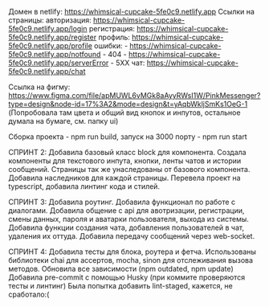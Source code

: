 Домен в netlify:
https://whimsical-cupcake-5fe0c9.netlify.app
Ссылки на страницы:
	авторизация: https://whimsical-cupcake-5fe0c9.netlify.app/login
	регистрация: https://whimsical-cupcake-5fe0c9.netlify.app/register
	профиль: https://whimsical-cupcake-5fe0c9.netlify.app/profile
	ошибки: 
	 - https://whimsical-cupcake-5fe0c9.netlify.app/notfound - 404
	 - https://whimsical-cupcake-5fe0c9.netlify.app/serverError - 5XX
	чат: https://whimsical-cupcake-5fe0c9.netlify.app/chat


Cсылка на фигму: https://www.figma.com/file/apMUWL6vMGk8aAyyRWsI1W/PinkMessenger?type=design&node-id=17%3A2&mode=design&t=yAqbWkljSmKs1OeG-1
(Попробовала там цвета и общий вид кнопок и инпутов, остальное думала на бумаге, см. папку ui)

Сборка проекта - npm run build, запуск на 3000 порту - npm run start

СПРИНТ 2:
Добавила базовый класс block для компонента. Создала компоненты для текстового инпута, кнопки, ленты чатов и истории сообщений.
Страницы так же унаследованы от базового компонента. Добавила наследников для каждой страницы.
Перевела проект на typescript, добавила линтинг кода и стилей.

СПРИНТ 3:
Добавила роутинг.
Добавила функционал по работе с диалогами.
Добавила общение с api для авотризации, регистрации, смены данных, пароля и аватарки пользователя, выхода из системы.
Добавила функции создания чата, добавления пользователей в чат, удаления их оттуда.
Добавила передачу сообщений через web-socket.


СПРИНТ 4:
Добавила тесты для блока, роутера и фетча. Использованы библиотеки chai для ассертов, mocha, sinon для отслеживания вызова методов.
Обновила все зависимости (npm outdated, npm update)
Добавила pre-commit с помощью Husky (при коммите проверяются тесты и линтинг)
Была попытка добавить lint-staged, кажется, не сработало:(
